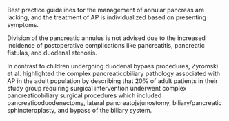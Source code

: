 Best practice guidelines for the management of annular pancreas are lacking, and the treatment of AP is individualized based on presenting symptoms.

Division of the pancreatic annulus is not advised due to the increased incidence of postoperative complications like pancreatitis, pancreatic fistulas, and duodenal stenosis.

In contrast to children undergoing duodenal bypass procedures, Zyromski et al. highlighted the complex pancreaticobiliary pathology associated with AP in the adult population by describing that 20% of adult patients in their study group requiring surgical intervention underwent complex pancreaticobiliary surgical procedures which included pancreaticoduodenectomy, lateral pancreatojejunostomy, biliary/pancreatic sphincteroplasty, and bypass of the biliary system.